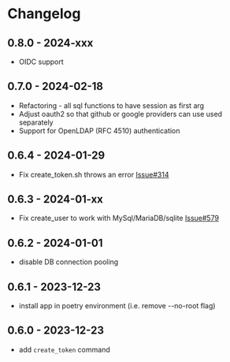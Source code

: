 # Changelog


## 0.8.0 - 2024-xxx

- OIDC support

## 0.7.0 - 2024-02-18

- Refactoring - all sql functions to have session as first arg
- Adjust oauth2 so that github or google providers can use used separately
- Support for OpenLDAP (RFC 4510) authentication


## 0.6.4 - 2024-01-29

- Fix create_token.sh throws an error [Issue#314](https://github.com/papermerge/papermerge-core/issues/314)

## 0.6.3 - 2024-01-xx

- Fix create_user to work with MySql/MariaDB/sqlite [Issue#579](https://github.com/ciur/papermerge/issues/579)

## 0.6.2 - 2024-01-01

- disable DB connection pooling


## 0.6.1 - 2023-12-23

- install app in poetry environment (i.e. remove --no-root flag)

## 0.6.0 - 2023-12-23

- add `create_token` command
